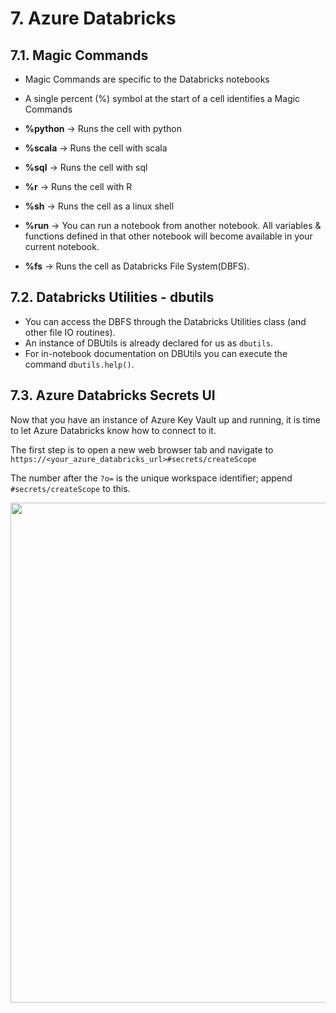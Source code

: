 # 7. Azure Databricks

## 7.1. Magic Commands

* Magic Commands are specific to the Databricks notebooks
* A single percent (%) symbol at the start of a cell identifies a Magic Commands

* **&percnt;python** -> Runs the cell with python
* **&percnt;scala** -> Runs the cell with scala
* **&percnt;sql** -> Runs the cell with sql
* **&percnt;r** -> Runs the cell with R
* **&percnt;sh** -> Runs the cell as a linux shell
* **&percnt;run** -> You can run a notebook from another notebook. All variables & functions defined in that other notebook will become available in your current notebook.
* **&percnt;fs** -> Runs the cell as Databricks File System(DBFS).

## 7.2. Databricks Utilities - dbutils

* You can access the DBFS through the Databricks Utilities class (and other file IO routines).
* An instance of DBUtils is already declared for us as `dbutils`.
* For in-notebook documentation on DBUtils you can execute the command `dbutils.help()`.

## 7.3. Azure Databricks Secrets UI

Now that you have an instance of Azure Key Vault up and running, it is time to let Azure Databricks know how to connect to it.

The first step is to open a new web browser tab and navigate to `https://<your_azure_databricks_url>#secrets/createScope`

The number after the `?o=` is the unique workspace identifier; append `#secrets/createScope` to this.

<img src="https://files.training.databricks.com/images/adbcore/config-keyvault/db-secrets.png" width=800px />

